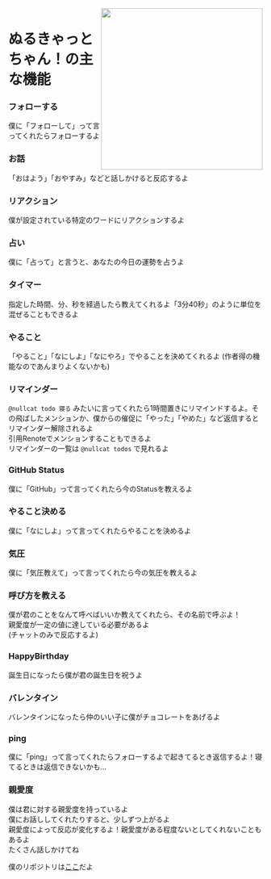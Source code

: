 <img src="https://s3.nca10.net/misskey/ffdfadba-f889-4d33-a9ad-b5d9be7226d7.png" align="right" height="320px"/>

# ぬるきゃっとちゃん！の主な機能

### フォローする
僕に「フォローして」って言ってくれたらフォローするよ

### お話
「おはよう」「おやすみ」などと話しかけると反応するよ

### リアクション
僕が設定されている特定のワードにリアクションするよ

### 占い
僕に「占って」と言うと、あなたの今日の運勢を占うよ

### タイマー
指定した時間、分、秒を経過したら教えてくれるよ「3分40秒」のように単位を混ぜることもできるよ

### やること
「やること」「なにしよ」「なにやろ」でやることを決めてくれるよ (作者得の機能なのであんまりよくないかも)

### リマインダー
`@nullcat todo 寝る` みたいに言ってくれたら1時間置きにリマインドするよ。その飛ばしたメンションか、僕からの催促に「やった」「やめた」など返信するとリマインダー解除されるよ<br>
引用Renoteでメンションすることもできるよ<br>
リマインダーの一覧は `@nullcat todos` で見れるよ

### GitHub Status
僕に「GitHub」って言ってくれたら今のStatusを教えるよ

### やること決める
僕に「なにしよ」って言ってくれたらやることを決めるよ

### 気圧
僕に「気圧教えて」って言ってくれたら今の気圧を教えるよ

### 呼び方を教える
僕が君のことをなんて呼べばいいか教えてくれたら、その名前で呼ぶよ！<br>
親愛度が一定の値に達している必要があるよ<br>
(チャットのみで反応するよ)

### HappyBirthday
誕生日になったら僕が君の誕生日を祝うよ

### バレンタイン
バレンタインになったら仲のいい子に僕がチョコレートをあげるよ

### ping
僕に「ping」って言ってくれたらフォローするよで起きてるとき返信するよ！寝てるときは返信できないかも...

### 親愛度
僕は君に対する親愛度を持っているよ<br>
僕にお話ししてくれたりすると、少しずつ上がるよ<br>
親愛度によって反応が変化するよ！親愛度がある程度ないとしてくれないこともあるよ<br>
たくさん話しかけてね


僕のリポジトリは[ここ](https://github.com/NullCatSlave/NullcatChan)だよ
